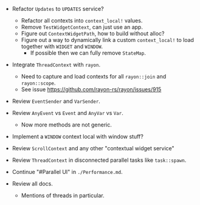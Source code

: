 * Refactor `Updates` to `UPDATES` service?
    - Refactor all contexts into `context_local!` values.
    - Remove `TestWidgetContext`, can just use an app.
    - Figure out `ContextWidgetPath`, how to build without alloc?
    - Figure out a way to dynamically link a custom `context_local!` to load together with `WIDGET` and `WINDOW`.
        - If possible then we can fully remove `StateMap`.

* Integrate `ThreadContext` with `rayon`.
    - Need to capture and load contexts for all `rayon::join` and `rayon::scope`.
    - See issue https://github.com/rayon-rs/rayon/issues/915
* Review `EventSender` and `VarSender`.
* Review `AnyEvent` vs `Event` and `AnyVar` vs `Var`.
    - Now more methods are not generic.

* Implement a `WINDOW` context local with window stuff?
* Review `ScrollContext` and any other "contextual widget service"
* Review `ThreadContext` in disconnected parallel tasks like `task::spawn`.

* Continue "#Parallel UI" in `./Performance.md`.

* Review all docs.
    - Mentions of threads in particular.